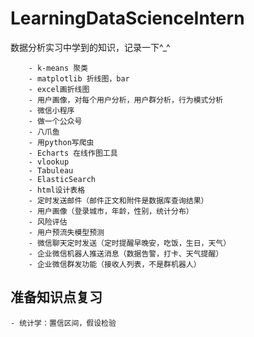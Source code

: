 # LearningDataScienceIntern
数据分析实习中学到的知识，记录一下^_^

        - k-means 聚类
        - matplotlib 折线图，bar
        - excel画折线图
        - 用户画像，对每个用户分析，用户群分析，行为模式分析
        - 微信小程序
        - 做一个公众号
        - 八爪鱼
        - 用python写爬虫
        - Echarts 在线作图工具
        - vlookup
        - Tabuleau
        - ElasticSearch
        - html设计表格
        - 定时发送邮件（邮件正文和附件是数据库查询结果）
        - 用户画像（登录城市，年龄，性别，统计分布）
        - 风险评估
        - 用户预流失模型预测
        - 微信聊天定时发送（定时提醒早晚安，吃饭，生日，天气）
        - 企业微信机器人推送消息（数据告警，打卡、天气提醒）
        - 企业微信群发功能（接收人列表，不是群机器人）

## 准备知识点复习
    - 统计学：置信区间，假设检验
